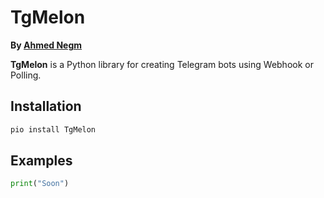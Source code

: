 # TgMelon
**By [Ahmed Negm](https://t.me/DevAhmed)**

**TgMelon** is a Python library for creating Telegram bots using Webhook or Polling.

## Installation
```bash
pio install TgMelon
```

## Examples
```python
print("Soon")
```